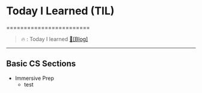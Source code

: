 # Today I Learned (TIL)
========================
>🔥  :  Today I learned 
>[📗[Blog]](https://velog.io/@pen9508901)

<hr/>

## Basic CS Sections
* Immersive Prep
  * test
     
